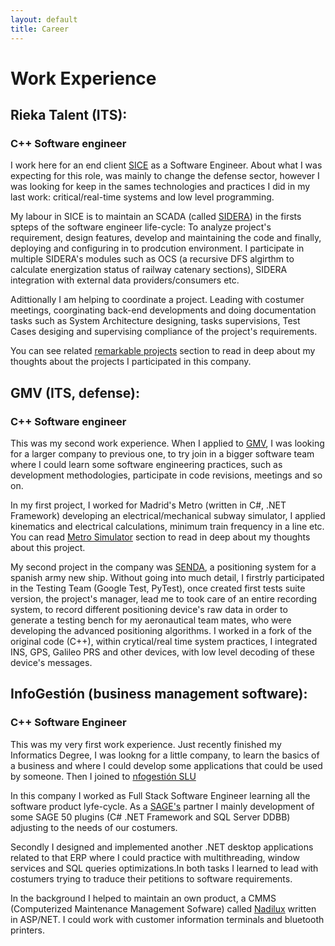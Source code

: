 ```yaml
---
layout: default
title: Career
---
```


# Work Experience

## Rieka Talent (ITS):
### C++ Software engineer
I work here for an end client [SICE](https://www.sice.com/) as a Software Engineer. About what I was expecting for this role, was mainly to change the defense sector, however I was looking for keep in the sames technologies and practices I did in my last work: critical/real-time systems and low level programming.

My labour in SICE is to maintain an SCADA (called [SIDERA](https://www.sice.com/en/video/sidera-general-overview)) in the firsts spteps of the software engineer life-cycle: To analyze project's requirement, design features, develop and maintaining the code and finally, deploying and configuring in to prodcution environment. I participate in multiple SIDERA's modules such as OCS (a recursive DFS algirthm to calculate energization status of railway catenary sections), SIDERA integration with external data providers/consumers etc.

Adittionally I am helping to coordinate a project. Leading with costumer meetings, coorginating back-end developments and doing documentation tasks such as System Architecture designing, tasks supervisions, Test Cases desiging and supervising compliance of the project's requirements. 

You can see related [remarkable projects](/projects/sidera) section to read in deep about my thoughts about the projects I participated in this company.

##  GMV (ITS, defense):
### C++ Software engineer
This was my second work experience. When I applied to [GMV](https://www.gmv.com/), I was looking for a larger company to previous one, to try join in a bigger software team where I could learn some software engineering practices, such as development methodologies, participate in code revisions, meetings and so on.

In my first project, I worked for Madrid's Metro (written in C#, .NET Framework) developing an electrical/mechanical subway simulator, I applied kinematics and electrical calculations, minimum train frequency in a line etc. You can read [Metro Simulator](/projects/metro) section to read in deep about my thoughts about this project.

My second project in the company was [SENDA](https://www.gmv.com/en-es/products/defense-and-security/senda), a positioning system for a spanish army new ship. Without going into much detail, I firstrly participated in the Testing Team (Google Test, PyTest), once created first tests suite version, the project's manager, lead me to took care of an entire recording system, to record different positioning device's raw data in order to generate a testing bench for my aeronautical team mates, who were developing the advanced positioning algorithms. I worked in a fork of the original code (C++), within crytical/real time system practices, I integrated INS, GPS, Galileo PRS and other devices, with low level decoding of these device's messages.


##  InfoGestión (business management software):
### C++ Software Engineer
This was my very first work experience. Just recently finished my Informatics Degree, I was lookng for a little company, to learn the basics of a business and where I could develop some applications that could be used by someone. Then I joined to [nfogestión SLU](https://www.infogestionslu.com/)

In this company I worked as Full Stack Software Engineer learning all the software product lyfe-cycle. As a [SAGE's](https://www.sage.com/) partner I mainly development of some SAGE 50 plugins (C# .NET Framework and SQL Server DDBB) adjusting to the needs of our costumers. 

Secondly I designed and implemented another .NET desktop applications related to that ERP where I could practice with multithreading, window services and SQL queries optimizations.In both tasks I learned to lead with costumers trying to traduce their petitions to software requirements. 

In the background I helped to maintain an own product, a CMMS (Computerized Maintenance Management Sofware) called [Nadilux](https://www.nadilux.com/) written in ASP/NET. I could work with customer information terminals and bluetooth printers.
